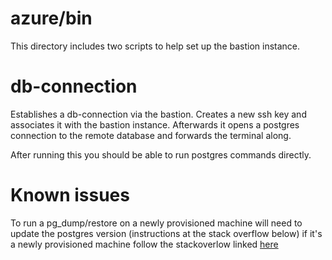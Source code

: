 # azure/bin
This directory includes two scripts to help set up the bastion instance. 

# db-connection
Establishes a db-connection via the bastion. Creates
a new ssh key and associates it with the bastion instance. Afterwards it opens a 
postgres connection to the remote database and forwards the terminal along.

After running this you should be able to run postgres commands directly. 

# Known issues
To run a pg_dump/restore on a newly provisioned machine will need to 
update the postgres version (instructions at the stack overflow below)
if it's a newly provisioned machine follow the stackoverlow linked [here](https://stackoverflow.com/questions/52765873/how-to-upgrade-to-postgresql-11-for-ubuntu-18-04)
